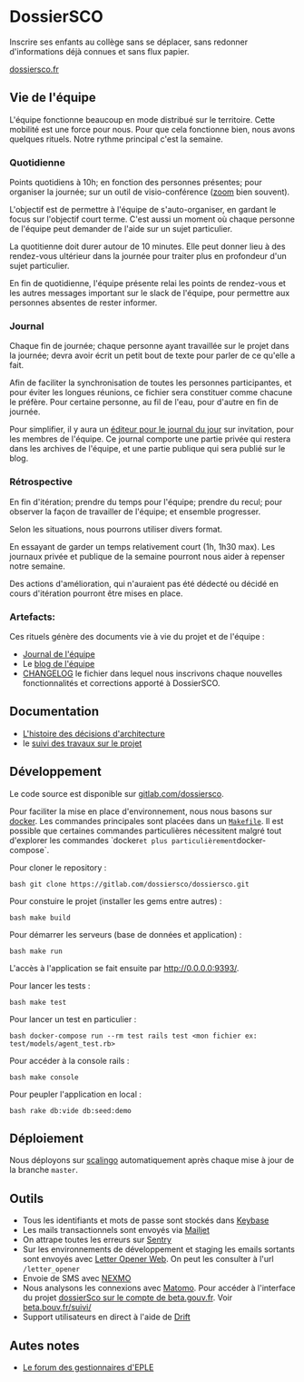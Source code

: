 # DossierSCO

Inscrire ses enfants au collège sans se déplacer, sans redonner d'informations déjà connues et sans flux papier.

[dossiersco.fr](https://dossiersco.fr/)

## Vie de l'équipe


L'équipe fonctionne beaucoup en mode distribué sur le territoire. Cette
mobilité est une force pour nous. Pour que cela fonctionne bien, nous avons
quelques rituels. Notre rythme principal c'est la semaine.

### Quotidienne

  Points quotidiens à 10h;
  en fonction des personnes présentes;
  pour organiser la journée;
  sur un outil de visio-conférence ([zoom](https://zoom.us/) bien souvent).

L'objectif est de permettre à l'équipe de s'auto-organiser, en gardant le focus
sur l'objectif court terme. C'est aussi un moment où chaque personne de
l'équipe peut demander de l'aide sur un sujet particulier.

La quotitienne doit durer autour de 10 minutes. Elle peut donner lieu à des
rendez-vous ultérieur dans la journée pour traiter plus en profondeur d'un
sujet particulier.

En fin de quotidienne, l'équipe présente relai les points de rendez-vous et les
autres messages important sur le slack de l'équipe, pour permettre aux
personnes absentes de rester informer.


### Journal

  Chaque fin de journée;
  chaque personne ayant travaillée sur le projet dans la journée;
  devra avoir écrit un petit bout de texte pour parler de ce qu'elle a fait.

Afin de faciliter la synchronisation de toutes les personnes participantes, et
pour éviter les longues réunions, ce fichier sera constituer comme chacune le
préfère. Pour certaine personne, au fil de l'eau, pour d'autre en fin de
journée.

Pour simplifier, il y aura un [éditeur pour le journal du
jour](https://hackmd.io/KHIgMl23RGufrygMtw3A_w#) sur invitation, pour les
membres de l'équipe. Ce journal comporte une partie privée qui restera dans les
archives de l'équipe, et une partie publique qui sera publié sur le blog.


### Rétrospective

  En fin d'itération;
  prendre du temps pour l'équipe;
  prendre du recul;
  pour observer la façon de travailler de l'équipe;
  et ensemble progresser.


Selon les situations, nous pourrons utiliser divers format.

En essayant de garder un temps relativement court (1h, 1h30 max). Les journaux
privée et publique de la semaine pourront nous aider à repenser notre semaine.

Des actions d'amélioration, qui n'auraient pas été dédecté ou décidé en cours
d'itération pourront être mises en place.


### Artefacts:

Ces rituels génère des documents vie à vie du projet et de l'équipe :

- [Journal de l'équipe](https://gitlab.com/dossiersco/dossiersco/blob/master/doc/journal.md)
- Le [blog de l'équipe](https://blog.dossiersco.fr/)
- [CHANGELOG](CHANGELOG.md) le fichier dans lequel nous inscrivons chaque nouvelles fonctionnalités et corrections apporté à DossierSCO.


## Documentation

- [L'histoire des décisions d'architecture](https://gitlab.com/dossiersco/dossiersco/tree/master/doc/architecture)
- le [suivi des travaux sur le projet](https://gitlab.com/dossiersco/dossiersco/boards)

## Développement

Le code source est disponible sur [gitlab.com/dossiersco](https://gitlab.com/dossiersco).

Pour faciliter la mise en place d'environnement, nous nous basons sur
[docker](https://www.docker.com/). Les commandes principales sont placées dans
un [`Makefile`](https://www.gnu.org/software/make/manual/make.html). Il est
possible que certaines commandes particulières nécessitent malgré tout
d'explorer les commandes ̀ docker` et plus particulièrement `docker-compose`.


Pour cloner le repository :

```bash git clone https://gitlab.com/dossiersco/dossiersco.git ```


Pour constuire le projet (installer les gems entre autres) : 

```bash make build ```


Pour démarrer les serveurs (base de données et application) : 

```bash make run ```


L'accès à l'application se fait ensuite par <http://0.0.0.0:9393/>.


Pour lancer les tests :

```bash make test ```


Pour lancer un test en particulier :

```bash docker-compose run --rm test rails test <mon fichier ex: test/models/agent_test.rb> ```


Pour accéder à la console rails :

```bash make console ```

Pour peupler l'application en local :

```bash rake db:vide db:seed:demo```


## Déploiement

Nous déployons sur [scalingo](https://scalingo.com) automatiquement après chaque mise à jour de la branche `master`.


## Outils

- Tous les identifiants et mots de passe sont stockés dans
  [Keybase](https://keybase.io/)
- Les mails transactionnels sont envoyés via [Mailjet](https://mailjet.com)
- On attrape toutes les erreurs sur
  [Sentry](https://sentry.io/betagouv-pe/rails/)
- Sur les environnements de développement et staging les emails sortants sont
  envoyés avec [Letter Opener Web](https://github.com/ryanb/letter_opener). On
  peut les consulter à l'url `/letter_opener`
- Envoie de SMS avec [NEXMO](https://www.nexmo.com/)
- Nous analysons les connexions avec [Matomo](https://matomo.org/). Pour
  accéder à l'interface du projet [dossierSco sur le compte de
  beta.gouv.fr](https://stats.data.gouv.fr/index.php?module=CoreHome&action=index&idSite=54&period=range&date=previous30&updated=1#?idSite=54&period=range&date=previous30&category=Dashboard_Dashboard&subcategory=1).
  Voir [beta.bouv.fr/suivi/](https://beta.gouv.fr/suivi/)
- Support utilisateurs en direct à l'aide de [Drift](https://app.drift.com/)

## Autes notes

- [Le forum des gestionnaires d'EPLE](http://gestionnaires.actifforum.com/)

